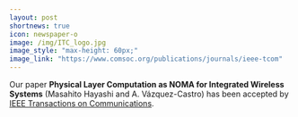 ```yaml
---
layout: post
shortnews: true
icon: newspaper-o
image: /img/ITC_logo.jpg
image_style: "max-height: 60px;"
image_link: "https://www.comsoc.org/publications/journals/ieee-tcom"
---
```


Our paper **Physical Layer Computation as NOMA for Integrated Wireless Systems** (Masahito Hayashi and A. Vázquez-Castro) has been accepted by [IEEE Transactions on Communications](https://www.comsoc.org/publications/journals/ieee-tcom).

